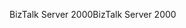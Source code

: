 <span data-ttu-id="2ce51-101">BizTalk Server 2000</span><span class="sxs-lookup"><span data-stu-id="2ce51-101">BizTalk Server 2000</span></span>